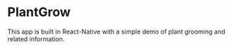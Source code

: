 # PlantGrow

This app is built in React-Native with a simple demo of plant grooming and related information.
